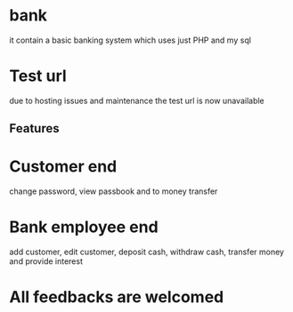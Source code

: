 # bank
it contain a basic banking system which uses just PHP and my sql

# Test url
due to hosting issues and maintenance the test url is now unavailable 

      

## Features

# Customer end

change password, view passbook and to money transfer

# Bank employee end 
add customer, edit customer, deposit cash, withdraw cash, transfer money  and provide interest 

# All feedbacks are welcomed 

